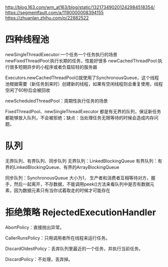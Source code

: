 http://blog.163.com/wm_at163/blog/static/132173490201242984518354/
https://segmentfault.com/a/1190000008394155
https://zhuanlan.zhihu.com/p/22882522
# 四种线程池
newSingleThreadExecutor:一个任务一个任务执行的场景
newFixedThreadPool:执行长期的任务，性能好很多
newCachedThreadPool:执行很多短期异步的小程序或者负载较轻的服务器

Executors.newCachedThreadPool()就使用了SynchronousQueue，这个线程池根据需要（新任务到来时）创建新的线程，如果有空闲线程则会重复使用，线程空闲了60秒后会被回收

newScheduledThreadPool：周期性执行任务的场景



FixedThreadPool、newSingleThreadExecutor 都是有无界的队列，保证新任务都能够放入队列，不会被拒绝；缺点：当处理任务无限等待的时候会造成内存问题。


# 队列
无界队列、有界队列、同步队列
无界队列：LinkedBlockingQueue
有界队列：有界的LinkedBlockingQueue、有界的ArrayBlockingQueue

同步队列：SynchronousQueue 大小为1， 生产者和消费者互相等待对方，握手，然后一起离开，不存数据，不能调用peek()方法来看队列中是否有数据元素，因为数据元素只有当你试着取走的时候才可能存在


# 拒绝策略 RejectedExecutionHandler
AbortPolicy：直接抛出异常。

CallerRunsPolicy：只用调用者所在线程来运行任务。

DiscardOldestPolicy：丢弃队列里最近的一个任务，并执行当前任务。

DiscardPolicy：不处理，丢弃掉。